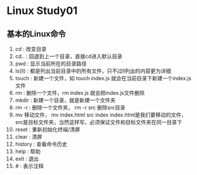 # Linux Study01

<!--more-->
## 基本的Linux命令
1. cd : 改变目录
2. cd.. : 回退到上一个目录，直接cd进入默认目录
3. pwd : 显示当前所在的目录路径
4. ls(ll) : 都是列出当前目录中的所有文件，只不过ll列出的内容更为详细
5. touch : 新建一个文件，如 touch index.js 就会在当前目录下新建一个index.js文件
6. rm : 删除一个文件，rm index.js 就会把index.js文件删除
7. mkdir : 新建一个目录，就是新建一个文件夹
8. rm -r : 删除一个文件夹， rm -r src 删除src目录
9. mv 移动文件， mv index.html src index index.html是我们要移动的文件，src是目标文件夹，当然这样写，必须保证文件和目标文件夹在同一目录下
10. reset : 重新初始化终端/清屏
11. clear : 清屏
12. history : 查看命令历史
13. help : 帮助
14. exit : 退出
15. \# : 表示注释

